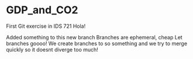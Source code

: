 # GDP_and_CO2

First Git exercise in IDS 721
Hola!

Added something to this new branch
Branches are ephemeral, cheap
Let branches goooo!
    We create branches to so something and we try to merge quickly so it doesnt diverge too much!